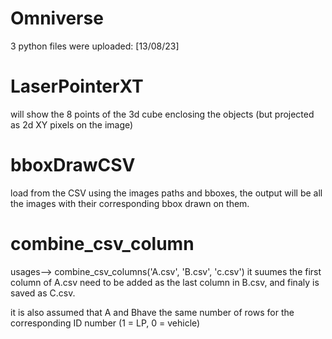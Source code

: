 # Omniverse

3 python files were uploaded: [13/08/23]

# LaserPointerXT #
will show the 8 points of the 3d cube enclosing the objects (but projected as 2d XY pixels on the image)



# bboxDrawCSV  #
load from the CSV using the images paths and bboxes, the output will be all the images with their corresponding bbox drawn on them.



# combine_csv_column #
usages--> combine_csv_columns('A.csv', 'B.csv', 'c.csv')
it suumes the first column of A.csv need to be added as the last column in B.csv, and finaly is saved as C.csv.

it is also assumed that A and Bhave the same number of rows for the corresponding ID number (1 = LP, 0 = vehicle)

